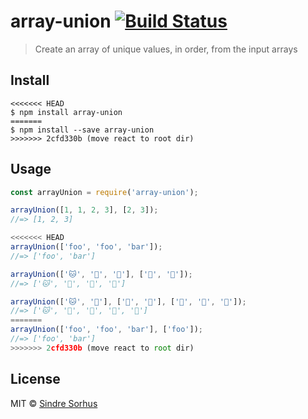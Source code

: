 # array-union [![Build Status](https://travis-ci.org/sindresorhus/array-union.svg?branch=master)](https://travis-ci.org/sindresorhus/array-union)

> Create an array of unique values, in order, from the input arrays


## Install

```
<<<<<<< HEAD
$ npm install array-union
=======
$ npm install --save array-union
>>>>>>> 2cfd330b (move react to root dir)
```


## Usage

```js
const arrayUnion = require('array-union');

arrayUnion([1, 1, 2, 3], [2, 3]);
//=> [1, 2, 3]

<<<<<<< HEAD
arrayUnion(['foo', 'foo', 'bar']);
//=> ['foo', 'bar']

arrayUnion(['🐱', '🦄', '🐻'], ['🦄', '🌈']);
//=> ['🐱', '🦄', '🐻', '🌈']

arrayUnion(['🐱', '🦄'], ['🐻', '🦄'], ['🐶', '🌈', '🌈']);
//=> ['🐱', '🦄', '🐻', '🐶', '🌈']
=======
arrayUnion(['foo', 'foo', 'bar'], ['foo']);
//=> ['foo', 'bar']
>>>>>>> 2cfd330b (move react to root dir)
```


## License

MIT © [Sindre Sorhus](https://sindresorhus.com)
